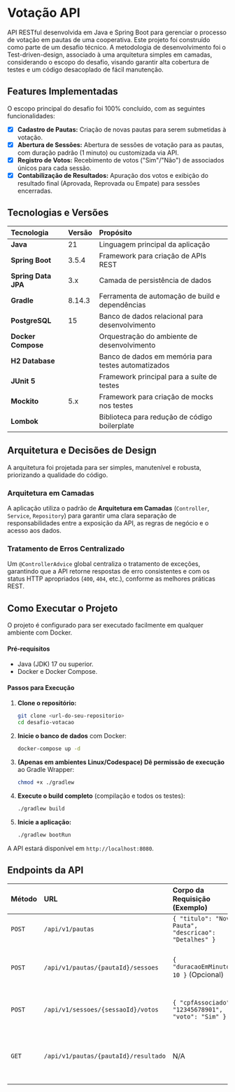# Votação API

API RESTful desenvolvida em Java e Spring Boot para gerenciar o processo de votação em pautas de uma cooperativa. Este projeto foi construído como parte de um desafio técnico. A metodologia de desenvolvimento foi o Test-driven-design, associado à uma arquitetura simples em camadas, considerando o escopo do desafio, visando garantir alta cobertura de testes e um código desacoplado de fácil manutenção.

## Features Implementadas

O escopo principal do desafio foi 100% concluído, com as seguintes funcionalidades:

-   [x] **Cadastro de Pautas:** Criação de novas pautas para serem submetidas à votação.
-   [x] **Abertura de Sessões:** Abertura de sessões de votação para as pautas, com duração padrão (1 minuto) ou customizada via API.
-   [x] **Registro de Votos:** Recebimento de votos ("Sim"/"Não") de associados únicos para cada sessão.
-   [x] **Contabilização de Resultados:** Apuração dos votos e exibição do resultado final (Aprovada, Reprovada ou Empate) para sessões encerradas.

## Tecnologias e Versões

| Tecnologia | Versão | Propósito |
| :--- | :--- | :--- |
| **Java** | 21 | Linguagem principal da aplicação |
| **Spring Boot** | 3.5.4 | Framework para criação de APIs REST |
| **Spring Data JPA** | 3.x | Camada de persistência de dados |
| **Gradle** | 8.14.3 | Ferramenta de automação de build e dependências |
| **PostgreSQL** | 15 | Banco de dados relacional para desenvolvimento |
| **Docker Compose** | | Orquestração do ambiente de desenvolvimento |
| **H2 Database** | | Banco de dados em memória para testes automatizados |
| **JUnit 5** | | Framework principal para a suíte de testes |
| **Mockito** | 5.x | Framework para criação de mocks nos testes |
| **Lombok** | | Biblioteca para redução de código boilerplate |

## Arquitetura e Decisões de Design

A arquitetura foi projetada para ser simples, manutenível e robusta, priorizando a qualidade do código.

### Arquitetura em Camadas
A aplicação utiliza o padrão de **Arquitetura em Camadas** (`Controller`, `Service`, `Repository`) para garantir uma clara separação de responsabilidades entre a exposição da API, as regras de negócio e o acesso aos dados.

### Tratamento de Erros Centralizado
Um `@ControllerAdvice` global centraliza o tratamento de exceções, garantindo que a API retorne respostas de erro consistentes e com os status HTTP apropriados (`400`, `404`, etc.), conforme as melhores práticas REST.

## Como Executar o Projeto

O projeto é configurado para ser executado facilmente em qualquer ambiente com Docker.

#### Pré-requisitos
-   Java (JDK) 17 ou superior.
-   Docker e Docker Compose.

#### Passos para Execução

1.  **Clone o repositório:**
    ```bash
    git clone <url-do-seu-repositorio>
    cd desafio-votacao
    ```

2.  **Inicie o banco de dados** com Docker:
    ```bash
    docker-compose up -d
    ```

3.  **(Apenas em ambientes Linux/Codespace) Dê permissão de execução** ao Gradle Wrapper:
    ```bash
    chmod +x ./gradlew
    ```

4.  **Execute o build completo** (compilação e todos os testes):
    ```bash
    ./gradlew build
    ```

5.  **Inicie a aplicação:**
    ```bash
    ./gradlew bootRun
    ```
A API estará disponível em `http://localhost:8080`.

## Endpoints da API

| Método | URL | Corpo da Requisição (Exemplo) | Descrição |
| :--- | :--- | :--- | :--- |
| `POST` | `/api/v1/pautas` | `{ "titulo": "Nova Pauta", "descricao": "Detalhes" }` | Cria uma nova pauta. |
| `POST` | `/api/v1/pautas/{pautaId}/sessoes` | `{ "duracaoEmMinutos": 10 }` (Opcional) | Abre uma sessão de votação para uma pauta. |
| `POST` | `/api/v1/sessoes/{sessaoId}/votos` | `{ "cpfAssociado": "12345678901", "voto": "Sim" }` | Registra um voto em uma sessão. |
| `GET` | `/api/v1/pautas/{pautaId}/resultado` | N/A | Obtém o resultado da votação de uma pauta. |